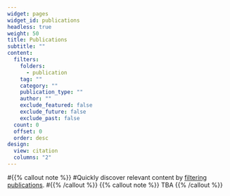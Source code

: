 ```yaml
---
widget: pages
widget_id: publications
headless: true
weight: 50
title: Publications
subtitle: ""
content:
  filters:
    folders:
      - publication
    tag: ""
    category: ""
    publication_type: ""
    author: ""
    exclude_featured: false
    exclude_future: false
    exclude_past: false
  count: 0
  offset: 0
  order: desc
design:
  view: citation
  columns: "2"
---
```


#{{% callout note %}}
#Quickly discover relevant content by [filtering publications](./publication/).
#{{% /callout %}}
{{% callout note %}}
TBA
{{% /callout %}}
